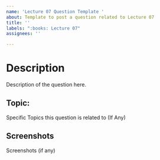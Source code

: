 ```yaml
---
name: 'Lecture 07 Question Template '
about: Template to post a question related to Lecture 07
title: ''
labels: ":books: Lecture 07"
assignees: ''

---
```


# Description

Description of the question here.

## Topic:

Specific Topics this question is related to (If Any)

## Screenshots

Screenshots (if any)
